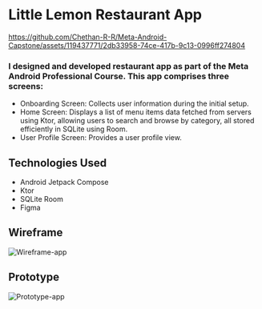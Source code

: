 # Little Lemon Restaurant App


https://github.com/Chethan-R-R/Meta-Android-Capstone/assets/119437771/2db33958-74ce-417b-9c13-0996ff274804


### I designed and developed restaurant app  as part of the Meta Android Professional Course. This app comprises three screens:

* Onboarding Screen: Collects user information during the initial setup.
* Home Screen: Displays a list of menu items data fetched from servers using Ktor, allowing users to search and browse by category, all stored efficiently in SQLite using Room.
* User Profile Screen: Provides a user profile view.
  
## Technologies Used
* Android Jetpack Compose
* Ktor
* SQLite Room
* Figma

## Wireframe
![Wireframe-app](https://github.com/Chethan-R-R/Meta-Android-Capstone/assets/119437771/313724bb-b84c-41f5-8f82-6415243b7ccc)

## Prototype
![Prototype-app](https://github.com/Chethan-R-R/Meta-Android-Capstone/assets/119437771/3591fd49-a6a9-4442-b8f9-5cd18697dc35)

